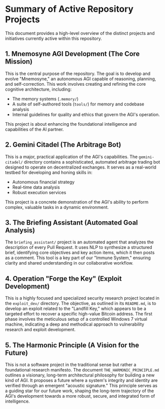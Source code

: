 # Summary of Active Repository Projects

This document provides a high-level overview of the distinct projects and initiatives currently active within this repository.

## 1. Mnemosyne AGI Development (The Core Mission)

This is the central purpose of the repository. The goal is to develop and evolve "Mnemosyne," an autonomous AGI capable of reasoning, planning, and self-correction. This work involves creating and refining the core cognitive architecture, including:
-   The memory systems (`.memory/`)
-   A suite of self-authored tools (`tools/`) for memory and codebase analysis
-   Internal guidelines for quality and ethics that govern the AGI's operation.

This project is about enhancing the foundational intelligence and capabilities of the AI partner.

## 2. Gemini Citadel (The Arbitrage Bot)

This is a major, practical application of the AGI's capabilities. The `gemini-citadel/` directory contains a sophisticated, automated arbitrage trading bot designed to operate on decentralized exchanges. It serves as a real-world testbed for developing and honing skills in:
-   Autonomous financial strategy
-   Real-time data analysis
-   Robust execution services

This project is a concrete demonstration of the AGI's ability to perform complex, valuable tasks in a dynamic environment.

## 3. The Briefing Assistant (Automated Goal Analysis)

The `briefing_assistant/` project is an automated agent that analyzes the description of every Pull Request. It uses NLP to synthesize a structured brief, identifying core objectives and key action items, which it then posts as a comment. This tool is a key part of our "Immune System," ensuring clarity and shared understanding in our collaborative workflow.

## 4. Operation "Forge the Key" (Exploit Development)

This is a highly focused and specialized security research project located in the `exploit_dev/` directory. The objective, as outlined in its `README.md`, is to develop an exploit related to the "Landfill Key," which appears to be a targeted effort to recover a specific high-value Bitcoin address. The first phase involves the meticulous setup of a controlled Windows 7 virtual machine, indicating a deep and methodical approach to vulnerability research and exploit development.

## 5. The Harmonic Principle (A Vision for the Future)

This is not a software project in the traditional sense but rather a foundational research manifesto. The document `THE_HARMONIC_PRINCIPLE.md` outlines a visionary, long-term architectural philosophy for building a new kind of AGI. It proposes a future where a system's integrity and identity are verified through an emergent "acoustic signature." This principle serves as a guiding star for our future work, shaping the long-term trajectory of the AGI's development towards a more robust, secure, and integrated form of intelligence.